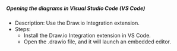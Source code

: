 ##### Opening the diagrams in Visual Studio Code (VS Code)
   - Description: Use the Draw.io Integration extension.
   - Steps:
     - Install the Draw.io Integration extension in VS Code.
     - Open the .drawio file, and it will launch an embedded editor.